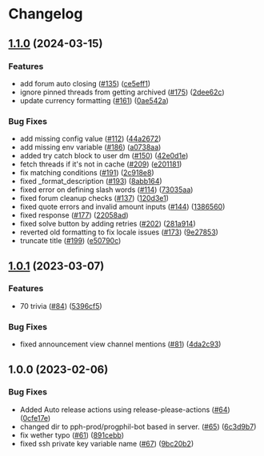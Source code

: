 # Changelog

## [1.1.0](https://github.com/ProgrammingPhilippines/progphil-bot/compare/v1.0.1...v1.1.0) (2024-03-15)


### Features

* add forum auto closing ([#135](https://github.com/ProgrammingPhilippines/progphil-bot/issues/135)) ([ce5eff1](https://github.com/ProgrammingPhilippines/progphil-bot/commit/ce5eff15dda5db9e6ba8d846ed7a58c7f71798a5))
* ignore pinned threads from getting archived ([#175](https://github.com/ProgrammingPhilippines/progphil-bot/issues/175)) ([2dee62c](https://github.com/ProgrammingPhilippines/progphil-bot/commit/2dee62c173265517022edc452e1e6822be641791))
* update currency formatting ([#161](https://github.com/ProgrammingPhilippines/progphil-bot/issues/161)) ([0ae542a](https://github.com/ProgrammingPhilippines/progphil-bot/commit/0ae542ae790e95f007709af4ae15051b2ab48944))


### Bug Fixes

* add missing config value ([#112](https://github.com/ProgrammingPhilippines/progphil-bot/issues/112)) ([44a2672](https://github.com/ProgrammingPhilippines/progphil-bot/commit/44a26729fc439c676f140232ed25855a577125c1))
* add missing env variable ([#186](https://github.com/ProgrammingPhilippines/progphil-bot/issues/186)) ([a0738aa](https://github.com/ProgrammingPhilippines/progphil-bot/commit/a0738aa0f786eb68fe735da0228c3719cb863800))
* added try catch block to user dm ([#150](https://github.com/ProgrammingPhilippines/progphil-bot/issues/150)) ([42e0d1e](https://github.com/ProgrammingPhilippines/progphil-bot/commit/42e0d1eae8d8bbd9431dcbe5c9a41ade1f55d1c8))
* fetch threads if it's not in cache ([#209](https://github.com/ProgrammingPhilippines/progphil-bot/issues/209)) ([e201181](https://github.com/ProgrammingPhilippines/progphil-bot/commit/e201181e9aeaa9aa068b6e1a7823e842ccb38bca))
* fix matching conditions ([#191](https://github.com/ProgrammingPhilippines/progphil-bot/issues/191)) ([2c918e8](https://github.com/ProgrammingPhilippines/progphil-bot/commit/2c918e8466e07e2a53de594e7de3311f8ba18a33))
* fixed _format_description ([#193](https://github.com/ProgrammingPhilippines/progphil-bot/issues/193)) ([8abb164](https://github.com/ProgrammingPhilippines/progphil-bot/commit/8abb164ac104e49a0369bee79e7f0b1989796643))
* fixed error on defining slash words ([#114](https://github.com/ProgrammingPhilippines/progphil-bot/issues/114)) ([73035aa](https://github.com/ProgrammingPhilippines/progphil-bot/commit/73035aa7728c547a148c7645aad1f9c60045ef40))
* fixed forum cleanup checks ([#137](https://github.com/ProgrammingPhilippines/progphil-bot/issues/137)) ([120d3e1](https://github.com/ProgrammingPhilippines/progphil-bot/commit/120d3e1cf8ca08d358817639848bf867168e742e))
* fixed quote errors and invalid amount inputs ([#144](https://github.com/ProgrammingPhilippines/progphil-bot/issues/144)) ([1386560](https://github.com/ProgrammingPhilippines/progphil-bot/commit/138656049fb3421ee14002cbee0a1c8cf2bf5d0b))
* fixed response ([#177](https://github.com/ProgrammingPhilippines/progphil-bot/issues/177)) ([22058ad](https://github.com/ProgrammingPhilippines/progphil-bot/commit/22058adf82bdbdfa814629bb60b905d08ad16aae))
* fixed solve button by adding retries ([#202](https://github.com/ProgrammingPhilippines/progphil-bot/issues/202)) ([281a914](https://github.com/ProgrammingPhilippines/progphil-bot/commit/281a91462300c6139c77e04e19fef39130df22d0))
* reverted old formatting to fix locale issues ([#173](https://github.com/ProgrammingPhilippines/progphil-bot/issues/173)) ([9e27853](https://github.com/ProgrammingPhilippines/progphil-bot/commit/9e2785349e2d724015510419a2544aa9083fe617))
* truncate title ([#199](https://github.com/ProgrammingPhilippines/progphil-bot/issues/199)) ([e50790c](https://github.com/ProgrammingPhilippines/progphil-bot/commit/e50790c3035770312019af2770b6c9f0be18f706))

## [1.0.1](https://github.com/ProgrammingPhilippines/progphil-bot/compare/v1.0.0...v1.0.1) (2023-03-07)


### Features

* 70 trivia ([#84](https://github.com/ProgrammingPhilippines/progphil-bot/issues/84)) ([5396cf5](https://github.com/ProgrammingPhilippines/progphil-bot/commit/5396cf53f355eb96f3c9562840c040595971aca7))


### Bug Fixes

* fixed announcement view channel mentions ([#81](https://github.com/ProgrammingPhilippines/progphil-bot/issues/81)) ([4da2c93](https://github.com/ProgrammingPhilippines/progphil-bot/commit/4da2c93260a243557f2528abe85c2a255d643bcf))

## 1.0.0 (2023-02-06)


### Bug Fixes

* Added Auto release actions using release-please-actions ([#64](https://github.com/ProgrammingPhilippines/progphil-bot/issues/64)) ([0cfe17e](https://github.com/ProgrammingPhilippines/progphil-bot/commit/0cfe17e37e9f7132ebd10fda8cfb24457a373f2f))
* changed dir to pph-prod/progphil-bot based in server. ([#65](https://github.com/ProgrammingPhilippines/progphil-bot/issues/65)) ([6c3d9b7](https://github.com/ProgrammingPhilippines/progphil-bot/commit/6c3d9b78be12d3cc1fa253643d682b6313bfade7))
* fix wether typo ([#61](https://github.com/ProgrammingPhilippines/progphil-bot/issues/61)) ([891cebb](https://github.com/ProgrammingPhilippines/progphil-bot/commit/891cebb305c6ac24d15919c8da49f478890c49b1))
* fixed ssh private key variable name ([#67](https://github.com/ProgrammingPhilippines/progphil-bot/issues/67)) ([9bc20b2](https://github.com/ProgrammingPhilippines/progphil-bot/commit/9bc20b21b82ee0639f460c0d3e836f4a08ee5cb8))
